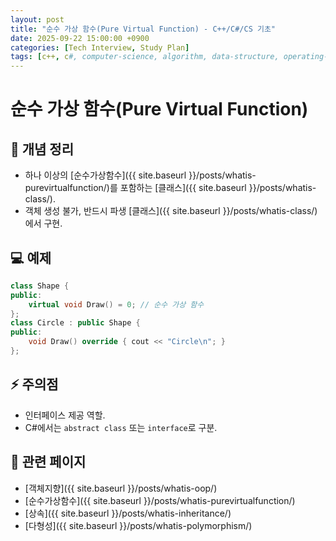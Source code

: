 ```yaml
---
layout: post
title: "순수 가상 함수(Pure Virtual Function) - C++/C#/CS 기초"
date: 2025-09-22 15:00:00 +0900
categories: [Tech Interview, Study Plan]
tags: [c++, c#, computer-science, algorithm, data-structure, operating-system, network, database, design-pattern]
---
```


# 순수 가상 함수(Pure Virtual Function)

## 📌 개념 정리
- 하나 이상의 [순수가상함수]({{ site.baseurl }}/posts/whatis-purevirtualfunction/)를 포함하는 [클래스]({{ site.baseurl }}/posts/whatis-class/).
- 객체 생성 불가, 반드시 파생 [클래스]({{ site.baseurl }}/posts/whatis-class/)에서 구현.

## 💻 예제
```cpp
class Shape {
public:
    virtual void Draw() = 0; // 순수 가상 함수
};
class Circle : public Shape {
public:
    void Draw() override { cout << "Circle\n"; }
};
```

## ⚡ 주의점
- 인터페이스 제공 역할.
- C#에서는 `abstract class` 또는 `interface`로 구분.

## 🔗 관련 페이지
- [객체지향]({{ site.baseurl }}/posts/whatis-oop/)
- [순수가상함수]({{ site.baseurl }}/posts/whatis-purevirtualfunction/)
- [상속]({{ site.baseurl }}/posts/whatis-inheritance/)
- [다형성]({{ site.baseurl }}/posts/whatis-polymorphism/)

